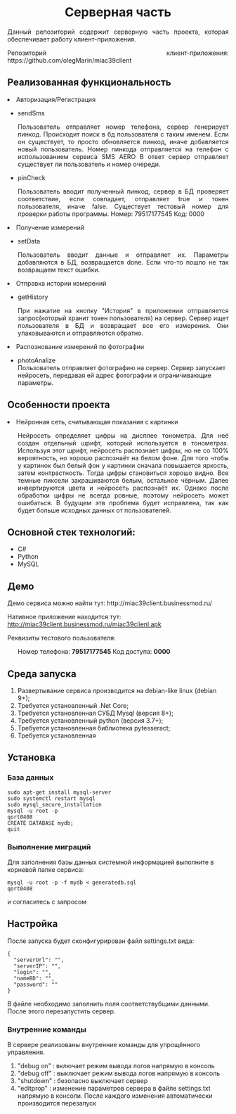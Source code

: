 <p align="center">
    <h1 align="center">Серверная часть</h1>
    </p>
    <p align="justify">Данный репозиторий содержит серверную часть проекта, которая обеспечивает работу клиент-приложения.</p>  
  <p align="justify"> Репозиторий клиент-приложения: https://github.com/olegMarin/miac39client</p>
    
<h2>Реализованная функциональность</h2>

</ul>
    <li>Авторизация/Регистрация</li>
	<ul>
		<li>sendSms</li>
		<p align = "justify">
		Пользователь отправляет номер телефона, сервер генерирует пинкод. Происходит поиск в бд пользователя с таким именем. 
		Если он существует, то просто обновляется пинкод, иначе добавляется новый пользователь. Номер пинкода отправляется на телефон с использованием сервиса SMS AERO
		В ответ сервер отправляет существует ли пользователь и номер очереди.
		</p>
		<li>pinCheck</li>
		<p align = "justify">
			Пользователь вводит полученный пинкод, сервер в БД проверяет соответствие, если совпадает, отправляет true и токен пользователя, иначе false.
			Существует тестовый номер для проверки работы программы. Номер: 79517177545 Код: 0000
			</p>
	</ul>
   <li>Получение измерений</li>
   <ul>
		<li>setData</li>
		<p align = "justify">
			Пользователь вводит данные и отправляет их. Параметры добавляются в БД, возвращается done. Если что-то пошло не так возвращаем текст ошибки.
			</p>
	</ul>
    <li>Отправка истории измерений</li>
	   <ul>
	  	  <li>getHistory</li> 
			<p align = "justify">
			При нажатие на кнопку "История" в приложении отправляется запрос(который хранит токен пользователя) на сервер. Сервер ищет пользователя в БД и возвращает все его измерения. Они упаковываются и отправляются обратно.
			</p>
		</ul>
	<li>Распознование измерений по фотографии</li>
		<ul>
	  	  <li>photoAnalize</li>
			Пользователь отправляет фотографию на сервер. Сервер запускает нейросеть, передавая ей адрес фотографии и ограничивающие параметры.
		</ul>
</ul>
<h2>Особенности проекта</h2>
<p align = "justify">
<ul>
</ul>
	 <li>Нейронная сеть, считывающая показания с картинки</li>
	 <ul>
	 <p align = "justify">
		Нейросеть определяет цифры на дисплее тонометра. Для неё создан отдельный шрифт, который используется в тонометрах. Используя этот шрифт, нейросеть распознает цифры, но не со 100% вероятность, но хорошо распознаёт на белом фоне.
		Для того чтобы у картинок был белый фон у картинки сначала повышается яркость, затем контрастность. Тогда цифры становиться хорошо видно. Все темные пиксели закрашиваются белым, остальное чёрным. Далее инвертируются цвета и нейросеть распознаёт их. Однако после обработки цифры не всегда ровные, поэтому нейросеть может ошибаться.
		В будущем этв проблема будет исправлена, так как будет больше исходных данных от пользователей.
	</p>
	</ul>
 </p>
<h2>Основной стек технологий:</h2>
<ul>
    <li>С#</li>
	<li>Python</li>
	<li>MySQL</li>

 </ul>
<h2>Демо</h2>
Демо сервиса можно найти тут: http://miac39client.businessmod.ru/

Нативное приложение находится тут: http://miac39client.businessmod.ru/miac39clienl.apk
<p>Реквизиты тестового пользователя:</p> 
<ul>
<p>Номер телефона: <b>79517177545</b> Код доступа: <b>0000</b></p>
</ul>

<h2>Среда запуска</h2>

1) Развертывание сервиса производится на debian-like linux (debian 9+);
2) Требуется установленный .Net Core;
3) Требуется установленная СУБД Mysql (версия 8+);
4) Требуется установленный python (версия 3.7+);
5) Требуется установленная библиотека pytesseract;
6) Требуется установленная 


<h2>Установка</h4>


<h3>База данных</h3>
<p align = "justify">

~~~
sudo apt-get install mysql-server
sudo systemctl restart mysql
sudo mysql_secure_installation
mysql -u root -p
qort0408
CREATE DATABASE mydb;
quit
~~~
### Выполнение миграций

Для заполнения базы данных системной информацией выполните в корневой папке сервиса: 
~~~
mysql -u root -p -f mydb < generatedb.sql
qort0408
~~~
и согласитесь с запросом
<h2>Настройка</h2> 
После запуска будет сконфигурирован файл settings.txt вида:

~~~
{
  "serverUrl": "",
  "serverIP": "",
  "login": "",
  "nameBD": "",
  "password": ""
}
~~~

В файле необходимо заполнить поля соответствубщими данными. После этого перезапустить сервер.
### Внутренние команды
В сервере реализованы внутренние команды для упрощённого управления.
1) "debug on" : включает режим вывода логов напрямую в консоль
2) "debug off" : выключает режим вывода логов напрямую в консоль 
3) "shutdown" : безопасно выключает сервер
4) "editprop" : изменение параметров сервера в файле settings.txt напрямую в консоли. После каждого изменения автоматически производится перезапуск
 





